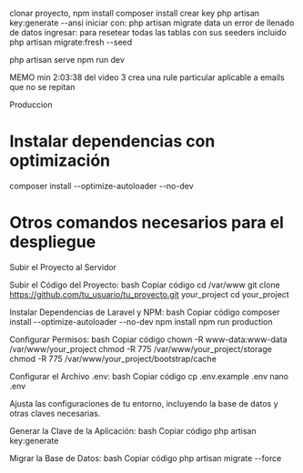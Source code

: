 clonar proyecto, 
    npm install
    composer install
crear key 
    php artisan key:generate --ansi
iniciar con: 
    php artisan migrate 
data un error de llenado de datos
ingresar: para resetear todas las tablas con sus seeders incluido
    php artisan migrate:fresh --seed


php artisan serve
npm run dev 



MEMO
min 2:03:38 del video 3 crea una rule particular aplicable a emails que no se repitan



Produccion
# Instalar dependencias con optimización
composer install --optimize-autoloader --no-dev

# Otros comandos necesarios para el despliegue
Subir el Proyecto al Servidor

Subir el Código del Proyecto:
bash
Copiar código
cd /var/www
git clone https://github.com/tu_usuario/tu_proyecto.git your_project
cd your_project

Instalar Dependencias de Laravel y NPM:
bash
Copiar código
composer install --optimize-autoloader --no-dev
npm install
npm run production

Configurar Permisos:
bash
Copiar código
chown -R www-data:www-data /var/www/your_project
chmod -R 775 /var/www/your_project/storage
chmod -R 775 /var/www/your_project/bootstrap/cache

Configurar el Archivo .env:
bash
Copiar código
cp .env.example .env
nano .env


Ajusta las configuraciones de tu entorno, incluyendo la base de datos y otras claves necesarias.

Generar la Clave de la Aplicación:
bash
Copiar código
php artisan key:generate


Migrar la Base de Datos:
bash
Copiar código
php artisan migrate --force